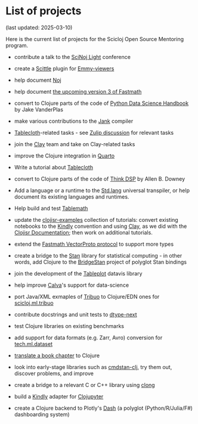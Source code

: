 
# List of projects

(last updated: 2025-03-10)

Here is the current list of projects for the Scicloj Open Source Mentoring program.

* contribute a talk to the [SciNoj Light](https://scicloj.github.io/docs/community/groups/scinoj-light/) conference

* create a [Scittle](https://github.com/babashka/scittle) plugin for [Emmy-viewers](https://github.com/mentat-collective/emmy-viewers)

* help document [Noj](https://scicloj.github.io/noj)

* help document [the upcoming version 3 of Fastmath](https://github.com/generateme/fastmath/tree/3.x)

* convert to Clojure parts of the code of [Python Data Science Handbook](https://jakevdp.github.io/PythonDataScienceHandbook/) by Jake VanderPlas

* make various contributions to the [Jank](https://jank-lang.org/) compiler

* [Tablecloth](https://scicloj.github.io/tablecloth/)-related tasks - see [Zulip discussion](https://clojurians.zulipchat.com/#narrow/stream/451344-scicloj-open-source-mentoring/topic/Tablecloth) for relevant tasks

* join the [Clay](https://scicloj.github.io/clay/) team and take on Clay-related tasks

* improve the Clojure integration in [Quarto](https://quarto.org/)

* Write a tutorial about [Tablecloth](https://scicloj.github.io/tablecloth/)

* convert to Clojure parts of the code of [Think DSP](https://greenteapress.com/wp/think-dsp/) by Allen B. Downey

* Add a language or a runtime to the [Std.lang](https://clojureverse.org/t/std-lang-a-universal-template-transpiler/10101) universal transpiler, or help document its existing languages and runtimes.

* Help build and test [Tablemath](https://scicloj.github.io/tablemath/)

* update the [clojisr-examples](https://github.com/scicloj/clojisr-examples) collection of tutorials: convert existing notebooks to the [Kindly](https://scicloj.github.io/kindly/) convention and using [Clay](https://scicloj.github.io/clay/), as we did with the [Clojisr Documentation](https://scicloj.github.io/clojisr); then work on additional tutorials.

* extend the [Fastmath VectorProto protocol](https://github.com/generateme/fastmath/blob/60e65bf/src/fastmath/protocols.clj#L78) to support more types

* create a bridge to the [Stan](https://mc-stan.org/) library for statistical computing - in other words, add Clojure to the [BridgeStan](https://roualdes.github.io/bridgestan/latest/) project of polyglot Stan bindings

* join the development of the [Tableplot](https://scicloj.github.io/tableplot) datavis library

* help improve [Calva](https://calva.io/)'s support for data-science

* port Java/XML exmaples of [Tribuo](https://tribuo.org/) to Clojure/EDN ones for [scicloj.ml.tribuo](https://github.com/scicloj/scicloj.ml.tribuo)

* contribute docstrings and unit tests to [dtype-next](https://github.com/cnuernber/dtype-next)

* test Clojure libraries on existing benchmarks

* add support for data formats (e.g. Zarr, Avro) conversion for [tech.ml.dataset](https://github.com/techascent/tech.ml.dataset)

* [translate a book chapter](https://github.com/scicloj/translating-books) to Clojure

* look into early-stage libraries such as [cmdstan-clj](https://github.com/scicloj/cmdstan-clj), try them out, discover problems, and improve

* create a bridge to a relevant C or C++ library using [clong](https://github.com/phronmophobic/clong)

* build a [Kindly](https://scicloj.github.io/kindly-noted/) adapter for [Clojupyter](https://github.com/clojupyter/clojupyter)

* create a Clojure backend to Plotly's [Dash](https://dash.plotly.com/) (a polyglot (Python/R/Julia/F#) dashboarding system)
